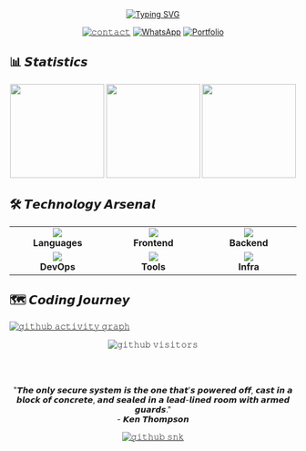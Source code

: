 <!-- 𝗛𝗲𝗮𝗱𝗲𝗿 𝗦𝗲𝗰𝘁𝗶𝗼𝗻 -->
<div align="center">
  <a href="https://git.io/typing-svg">
    <img src="https://readme-typing-svg.demolab.com?font=Fira+Code&weight=700&size=26&duration=3800&pause=800&color=00C4FF&center=true&vCenter=true&width=500&lines=𝙁𝙪𝙡𝙡-𝙎𝙩𝙖𝙘𝙠+𝙎𝙤𝙛𝙩𝙬𝙖𝙧𝙚+𝙀𝙣𝙜𝙞𝙣𝙚𝙚𝙧;𝘾𝙮𝙗𝙚𝙧𝙨𝙚𝙘𝙪𝙧𝙞𝙩𝙮+𝘼𝙧𝙘𝙝𝙞𝙩𝙚𝙘𝙩;𝙊𝙥𝙚𝙣𝙎𝙤𝙪𝙧𝙘𝙚+𝙀𝙫𝙖𝙣𝙜𝙚𝙡𝙞𝙨𝙩" alt="Typing SVG" />
  </a>

  <br>
  
  [![𝚌𝚘𝚗𝚝𝚊𝚌𝚝](https://img.shields.io/badge/-Contact%20Me%20%E2%86%92-gray?style=for-the-badge&color=2D3748&logoColor=white)](mailto:airohunter.io@gmail.com)
  [![WhatsApp](https://img.shields.io/badge/-LinkedIn-0077B5?style=for-the-badge&logo=linkedin&logoColor=white)](https://wa.me/6285134205152)
  [![Portfolio](https://img.shields.io/badge/-Portfolio-000000?style=for-the-badge&logo=vercel&logoColor=white)](https://keyanimelistapps.vercel.app)
</div>

<!-- 𝗚𝗶𝘁𝗛𝘂𝗯 𝗠𝗲𝘁𝗿𝗶𝗰𝘀 -->
## 📊 𝙎𝙩𝙖𝙩𝙞𝙨𝙩𝙞𝙘𝙨

<div align="center">
  <img height="165em" src="https://github-readme-stats.vercel.app/api?username=kioshappyio&show_icons=true&theme=merko&hide_border=true&include_all_commits=true&count_private=true&bg_color=00000000&hide_title=true"/>
  <img height="165em" src="https://github-readme-streak-stats.herokuapp.com/?user=kioshappyio&theme=merko&hide_border=true&background=00000000"/>
  <img height="165em" src="https://github-readme-stats.vercel.app/api/top-langs/?username=kioshappyio&layout=compact&theme=merko&hide_border=true&bg_color=00000000"/>
</div>

<!-- 𝗧𝗲𝗰𝗵 𝗦𝘁𝗮𝗰𝗸 -->
## 🛠️ 𝙏𝙚𝙘𝙝𝙣𝙤𝙡𝙤𝙜𝙮 𝘼𝙧𝙨𝙚𝙣𝙖𝙡

<table align="center">
  <!-- 𝗥𝗼𝘄 𝟭 -->
  <tr>
    <td align="center" width="20%">
      <img src="https://skillicons.dev/icons?i=python,js,ts,java" />
      <br>
      <strong>Languages</strong>
    </td>
    <td align="center" width="20%">
      <img src="https://skillicons.dev/icons?i=react,nextjs,astro,html" />
      <br>
      <strong>Frontend</strong>
    </td>
    <td align="center" width="20%">
      <img src="https://skillicons.dev/icons?i=nodejs,express,mysql,php" />
      <br>
      <strong>Backend</strong>
    </td>
  </tr>
  
  <!-- 𝗥𝗼𝘄 𝟮 -->
  <tr>
    <td align="center">
      <img src="https://skillicons.dev/icons?i=linux,ubuntu,tor,git" />
      <br>
      <strong>DevOps</strong>
    </td>
    <td align="center">
      <img src="https://skillicons.dev/icons?i=vscode,idea,postman,figma" />
      <br>
      <strong>Tools</strong>
    </td>
    <td align="center">
      <img src="https://skillicons.dev/icons?i=kubernetes,docker,aws,nginx" />
      <br>
      <strong>Infra</strong>
    </td>
  </tr>
</table>

<!-- 𝗔𝗰𝘁𝗶𝘃𝗶𝘁𝘆 𝗠𝗮𝗽 -->
## 🗺️ 𝘾𝙤𝙙𝙞𝙣𝙜 𝙅𝙤𝙪𝙧𝙣𝙚𝙮

[![𝚐𝚒𝚝𝚑𝚞𝚋 𝚊𝚌𝚝𝚒𝚟𝚒𝚝𝚢 𝚐𝚛𝚊𝚙𝚑](https://github-readme-activity-graph.vercel.app/graph?username=kioshappyio&theme=react-dark&hide_border=true&area=true&custom_title=𝙈𝙮%20𝙎𝙩𝙚𝙥𝙨%20%F0%9F%93%A3&radius=8)](https://github.com/kioshappyio)

<!-- 𝗙𝗼𝗼𝘁𝗲𝗿 -->
<div align="center">
  
  ![𝚐𝚒𝚝𝚑𝚞𝚋 𝚟𝚒𝚜𝚒𝚝𝚘𝚛𝚜](https://komarev.com/ghpvc/?username=kioshappyio&style=flat-square&color=00C4FF&label=𝙿𝚛𝚘𝚏𝚒𝚕𝚎+𝚅𝚒𝚎𝚠𝚜)
  
  <br>
  
  
  
  <br>
  
  "𝙏𝙝𝙚 𝙤𝙣𝙡𝙮 𝙨𝙚𝙘𝙪𝙧𝙚 𝙨𝙮𝙨𝙩𝙚𝙢 𝙞𝙨 𝙩𝙝𝙚 𝙤𝙣𝙚 𝙩𝙝𝙖𝙩'𝙨 𝙥𝙤𝙬𝙚𝙧𝙚𝙙 𝙤𝙛𝙛, 𝙘𝙖𝙨𝙩 𝙞𝙣 𝙖 𝙗𝙡𝙤𝙘𝙠 𝙤𝙛 𝙘𝙤𝙣𝙘𝙧𝙚𝙩𝙚, 𝙖𝙣𝙙 𝙨𝙚𝙖𝙡𝙚𝙙 𝙞𝙣 𝙖 𝙡𝙚𝙖𝙙-𝙡𝙞𝙣𝙚𝙙 𝙧𝙤𝙤𝙢 𝙬𝙞𝙩𝙝 𝙖𝙧𝙢𝙚𝙙 𝙜𝙪𝙖𝙧𝙙𝙨."<br>- 𝙆𝙚𝙣 𝙏𝙝𝙤𝙢𝙥𝙨𝙤𝙣

  [![𝚐𝚒𝚝𝚑𝚞𝚋 𝚜𝚗𝚔](https://img.shields.io/badge/𝙎𝙝𝙤𝙬_𝙎𝙤𝙢𝙚_❤️-𝙁𝙤𝙡𝙡𝙤𝙬%20@kioshappyio-FF69B4?style=for-the-badge&logo=github)](https://github.com/kioshappyio)
</div>
